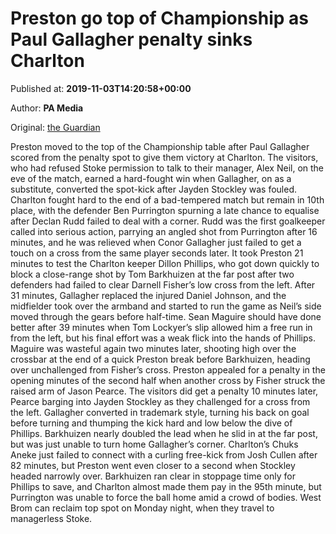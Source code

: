 
# Preston go top of Championship as Paul Gallagher penalty sinks Charlton

Published at: **2019-11-03T14:20:58+00:00**

Author: **PA Media**

Original: [the Guardian](https://www.theguardian.com/football/2019/nov/03/championship-charlton-preston-match-report-paul-gallagher)

Preston moved to the top of the Championship table after Paul Gallagher scored from the penalty spot to give them victory at Charlton.
The visitors, who had refused Stoke permission to talk to their manager, Alex Neil, on the eve of the match, earned a hard-fought win when Gallagher, on as a substitute, converted the spot-kick after Jayden Stockley was fouled.
Charlton fought hard to the end of a bad-tempered match but remain in 10th place, with the defender Ben Purrington spurning a late chance to equalise after Declan Rudd failed to deal with a corner.
Rudd was the first goalkeeper called into serious action, parrying an angled shot from Purrington after 16 minutes, and he was relieved when Conor Gallagher just failed to get a touch on a cross from the same player seconds later.
It took Preston 21 minutes to test the Charlton keeper Dillon Phillips, who got down quickly to block a close-range shot by Tom Barkhuizen at the far post after two defenders had failed to clear Darnell Fisher’s low cross from the left.
After 31 minutes, Gallagher replaced the injured Daniel Johnson, and the midfielder took over the armband and started to run the game as Neil’s side moved through the gears before half-time.
Sean Maguire should have done better after 39 minutes when Tom Lockyer’s slip allowed him a free run in from the left, but his final effort was a weak flick into the hands of Phillips. Maguire was wasteful again two minutes later, shooting high over the crossbar at the end of a quick Preston break before Barkhuizen, heading over unchallenged from Fisher’s cross.
Preston appealed for a penalty in the opening minutes of the second half when another cross by Fisher struck the raised arm of Jason Pearce. The visitors did get a penalty 10 minutes later, Pearce barging into Jayden Stockley as they challenged for a cross from the left.
Gallagher converted in trademark style, turning his back on goal before turning and thumping the kick hard and low below the dive of Phillips. Barkhuizen nearly doubled the lead when he slid in at the far post, but was just unable to turn home Gallagher’s corner.
Charlton’s Chuks Aneke just failed to connect with a curling free-kick from Josh Cullen after 82 minutes, but Preston went even closer to a second when Stockley headed narrowly over.
Barkhuizen ran clear in stoppage time only for Phillips to save, and Charlton almost made them pay in the 95th minute, but Purrington was unable to force the ball home amid a crowd of bodies.
West Brom can reclaim top spot on Monday night, when they travel to managerless Stoke.
